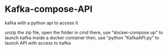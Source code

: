 # Kafka-compose-API
kafka with a python api to access it

unzip the zip file, open the folder in cmd
there, use "docker-compose up" to launch kafka inside a docker container
then, use "python "KafkaAPI.py" to launch API with access to kafka
